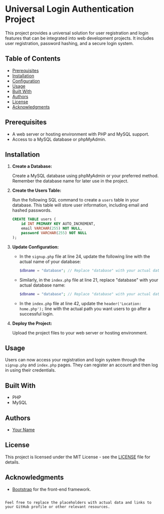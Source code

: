 # Universal Login Authentication Project

This project provides a universal solution for user registration and login features that can be integrated into web development projects. It includes user registration, password hashing, and a secure login system.

## Table of Contents

- [Prerequisites](#prerequisites)
- [Installation](#installation)
- [Configuration](#configuration)
- [Usage](#usage)
- [Built With](#built-with)
- [Authors](#authors)
- [License](#license)
- [Acknowledgments](#acknowledgments)

## Prerequisites

- A web server or hosting environment with PHP and MySQL support.
- Access to a MySQL database or phpMyAdmin.

## Installation

1. **Create a Database:**

   Create a MySQL database using phpMyAdmin or your preferred method. Remember the database name for later use in the project.

2. **Create the Users Table:**

   Run the following SQL command to create a `users` table in your database. This table will store user information, including email and hashed passwords.

   ```sql
   CREATE TABLE users (
       id INT PRIMARY KEY AUTO_INCREMENT,
       email VARCHAR(255) NOT NULL,
       password VARCHAR(255) NOT NULL
   );
   ```

3. **Update Configuration:**

   - In the `signup.php` file at line 24, update the following line with the actual name of your database:

     ```php
     $dbname = "database"; // Replace "database" with your actual database name
     ```

   - Similarly, in the `index.php` file at line 21, replace "database" with your actual database name:

     ```php
     $dbname = "database"; // Replace "database" with your actual database name
     ```

   - In the `index.php` file at line 42, update the `header('Location: home.php');` line with the actual path you want users to go after a successful login.

4. **Deploy the Project:**

   Upload the project files to your web server or hosting environment.

## Usage

Users can now access your registration and login system through the `signup.php` and `index.php` pages. They can register an account and then log in using their credentials.

## Built With

- PHP
- MySQL

## Authors

- [Your Name](https://github.com/yourusername)

## License

This project is licensed under the MIT License - see the [LICENSE](LICENSE) file for details.

## Acknowledgments

- [Bootstrap](https://getbootstrap.com/) for the front-end framework.
```

Feel free to replace the placeholders with actual data and links to your GitHub profile or other relevant resources.

